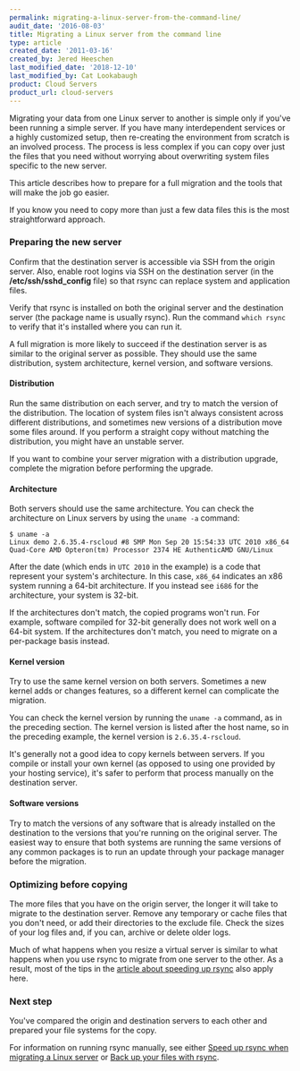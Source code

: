 ```yaml
---
permalink: migrating-a-linux-server-from-the-command-line/
audit_date: '2016-08-03'
title: Migrating a Linux server from the command line
type: article
created_date: '2011-03-16'
created_by: Jered Heeschen
last_modified_date: '2018-12-10'
last_modified_by: Cat Lookabaugh
product: Cloud Servers
product_url: cloud-servers
---
```


Migrating your data from one Linux server to another is simple only if you've been running a simple server. If you have many interdependent services or a highly customized setup, then re-creating the environment from scratch is an involved process. The process is less complex if you can copy over just the files that you need without worrying
about overwriting system files specific to the new server.

This article describes how to prepare for a full migration and the tools that will make the job go easier.

If you know you need to copy more than just a few data files this is the most straightforward approach.

### Preparing the new server

Confirm that the destination server is accessible via SSH from the origin server. Also, enable root logins via SSH
on the destination server (in the **/etc/ssh/sshd_config** file) so that rsync can replace system and application files.

Verify that rsync is installed on both the original server and the
destination server (the package name is usually rsync). Run the command `which rsync` to verify that it's installed where you can run it.

A full migration is more likely to succeed if the destination server is as similar to the original server
as possible. They should use the same distribution, system architecture, kernel version, and software versions.

#### Distribution

Run the same distribution on each server, and try to match the version of the distribution. The location of system files isn't always consistent across different distributions, and sometimes new versions of a distribution move some files around. If you perform a straight copy without matching the distribution, you might have an unstable server.

If you want to combine your server migration with a distribution upgrade, complete the migration before performing the upgrade.

#### Architecture

Both servers should use the same architecture. You can check the architecture on Linux servers by using the `uname -a` command:

    $ uname -a
    Linux demo 2.6.35.4-rscloud #8 SMP Mon Sep 20 15:54:33 UTC 2010 x86_64 Quad-Core AMD Opteron(tm) Processor 2374 HE AuthenticAMD GNU/Linux

After the date (which ends in `UTC 2010` in the example) is a code that represent your system's architecture. In this case, `x86_64` indicates an x86 system running a 64-bit architecture. If you instead see
`i686` for the architecture, your system is 32-bit.

If the architectures don't match, the copied programs won't run. For example, software compiled for 32-bit generally does not work well on a 64-bit system. If the architectures don't match, you need to migrate on a per-package basis instead.

#### Kernel version

Try to use the same kernel version on both servers. Sometimes a new kernel adds or changes features, so a different kernel can complicate the migration.

You can check the kernel version by running the `uname -a` command, as in the preceding section. The kernel version is listed after the host name, so in the preceding example, the kernel version is `2.6.35.4-rscloud`.

It's generally not a good idea to copy kernels between servers. If you
compile or install your own kernel (as opposed to using one provided by
your hosting service), it's safer to perform that process manually on the
destination server.

#### Software versions

Try to match the versions of any software that is already installed on the destination to the versions that you're running on the original server. The easiest way to ensure that both systems are running the same
versions of any common packages is to run an update through your package
manager before the migration.

### Optimizing before copying

The more files that you have on the origin server, the longer it will take to migrate to the destination server. Remove any temporary or cache files that you don't need, or add their directories to the exclude file. Check the sizes of your log files and, if you can, archive or delete older logs.

Much of what happens when you resize a virtual server
is similar to what happens when you use rsync to migrate from one server to
the other. As a result, most of the tips in the [article about speeding up rsync](/support/how-to/speed-up-rsync-when-migrating-a-linux-server-from-the-command-line) also apply here.

### Next step

You've compared the origin and destination servers to each other and
prepared your file systems for the copy.

For information on running rsync manually, see either [Speed up rsync when migrating a Linux server](/support/how-to/speed-up-rsync-when-migrating-a-linux-server-from-the-command-line) or [Back up your files with rsync](/support/how-to/backing-up-your-files-with-rsync/).
